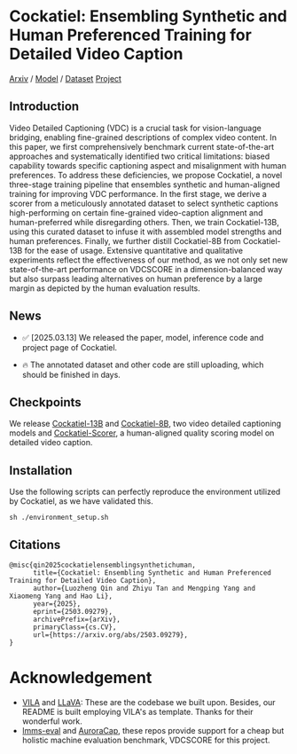 # Cockatiel: Ensembling Synthetic and Human Preferenced Training for Detailed Video Caption
[Arxiv](https://arxiv.org/abs/2503.09279) / [Model](https://huggingface.co/Fr0zencr4nE/Cockatiel-13B) / [Dataset](https://huggingface.co/datasets/Fr0zencr4nE/Cockatiel-4K) [Project](https://sais-fuxi.github.io/projects/cockatiel/)

## Introduction

Video Detailed Captioning (VDC) is a crucial task for vision-language bridging, enabling fine-grained descriptions of complex video content. In this paper, we first comprehensively benchmark current state-of-the-art approaches and systematically identified two critical limitations: biased capability towards specific captioning aspect and misalignment with human preferences. To address these deficiencies, we propose Cockatiel, a novel three-stage training pipeline that ensembles synthetic and human-aligned training for improving VDC performance. In the first stage, we derive a scorer from a meticulously annotated dataset to select synthetic captions high-performing on certain fine-grained video-caption alignment and human-preferred while disregarding others. Then, we train Cockatiel-13B, using this curated dataset to infuse it with assembled model strengths and human preferences. Finally, we further distill Cockatiel-8B from Cockatiel-13B for the ease of usage. Extensive quantitative and qualitative experiments reflect the effectiveness of our method, as we not only set new state-of-the-art performance on VDCSCORE in a dimension-balanced way but also surpass leading alternatives on human preference by a large margin as depicted by the human evaluation results.

## News
- &#x2705; [2025.03.13] We released the paper, model, inference code and project page of Cockatiel.

- &#x1F525; The annotated dataset and other code are still uploading, which should be finished in days.


## Checkpoints
We release [Cockatiel-13B](https://huggingface.co/Fr0zencr4nE/Cockatiel-13B) and [Cockatiel-8B](https://huggingface.co/Fr0zencr4nE/Cockatiel-8B), two video detailed captioning models and [Cockatiel-Scorer](https://huggingface.co/Fr0zencr4nE/Cockatiel-Scorer), a human-aligned quality scoring model on detailed video caption.

## Installation

Use the following scripts can perfectly reproduce the environment utilized by Cockatiel, as we have validated this.

```
sh ./environment_setup.sh 
```


## Citations

```
@misc{qin2025cockatielensemblingsynthetichuman,
      title={Cockatiel: Ensembling Synthetic and Human Preferenced Training for Detailed Video Caption}, 
      author={Luozheng Qin and Zhiyu Tan and Mengping Yang and Xiaomeng Yang and Hao Li},
      year={2025},
      eprint={2503.09279},
      archivePrefix={arXiv},
      primaryClass={cs.CV},
      url={https://arxiv.org/abs/2503.09279}, 
}
```

# Acknowledgement

- [VILA](https://github.com/NVlabs/VILA) and [LLaVA](https://github.com/haotian-liu/LLaVA): These are the codebase we built upon. Besides, our README is built employing VILA's as template. Thanks for their wonderful work.
- [lmms-eval](https://github.com/EvolvingLMMs-Lab/lmms-eval) and [AuroraCap](https://github.com/rese1f/aurora), these repos provide support for a cheap but holistic machine evaluation benchmark, VDCSCORE for this project.
